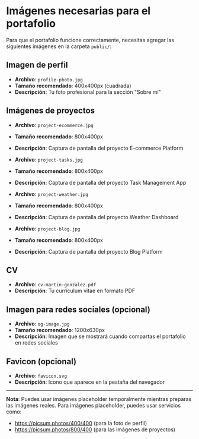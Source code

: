 # Imágenes necesarias para el portafolio

Para que el portafolio funcione correctamente, necesitas agregar las siguientes imágenes en la carpeta `public/`:

## Imagen de perfil
- **Archivo**: `profile-photo.jpg`
- **Tamaño recomendado**: 400x400px (cuadrada)
- **Descripción**: Tu foto profesional para la sección "Sobre mí"

## Imágenes de proyectos
- **Archivo**: `project-ecommerce.jpg`
- **Tamaño recomendado**: 800x400px
- **Descripción**: Captura de pantalla del proyecto E-commerce Platform

- **Archivo**: `project-tasks.jpg`
- **Tamaño recomendado**: 800x400px
- **Descripción**: Captura de pantalla del proyecto Task Management App

- **Archivo**: `project-weather.jpg`
- **Tamaño recomendado**: 800x400px
- **Descripción**: Captura de pantalla del proyecto Weather Dashboard

- **Archivo**: `project-blog.jpg`
- **Tamaño recomendado**: 800x400px
- **Descripción**: Captura de pantalla del proyecto Blog Platform

## CV
- **Archivo**: `cv-martin-gonzalez.pdf`
- **Descripción**: Tu currículum vitae en formato PDF

## Imagen para redes sociales (opcional)
- **Archivo**: `og-image.jpg`
- **Tamaño recomendado**: 1200x630px
- **Descripción**: Imagen que se mostrará cuando compartas el portafolio en redes sociales

## Favicon (opcional)
- **Archivo**: `favicon.svg`
- **Descripción**: Icono que aparece en la pestaña del navegador

---

**Nota**: Puedes usar imágenes placeholder temporalmente mientras preparas las imágenes reales. Para imágenes placeholder, puedes usar servicios como:
- https://picsum.photos/400/400 (para la foto de perfil)
- https://picsum.photos/800/400 (para las imágenes de proyectos)
